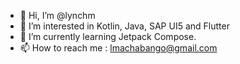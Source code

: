 - 👋 Hi, I’m @lynchm
- 👀 I’m interested in Kotlin, Java, SAP UI5 and Flutter 
- 🌱 I’m currently learning Jetpack Compose.
- 📫 How to reach me : lmachabango@gmail.com 

<!---
lynchm/lynchm is a ✨ special ✨ repository because its `README.md` (this file) appears on your GitHub profile.
You can click the Preview link to take a look at your changes.
--->
